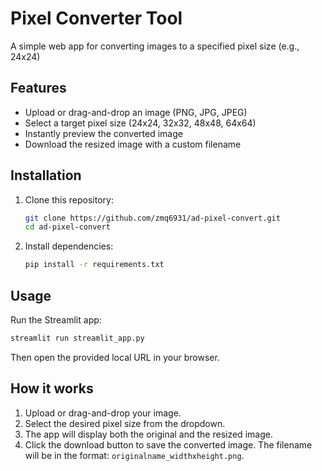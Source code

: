 # Pixel Converter Tool

A simple web app for converting images to a specified pixel size (e.g., 24x24)

## Features

- Upload or drag-and-drop an image (PNG, JPG, JPEG)
- Select a target pixel size (24x24, 32x32, 48x48, 64x64)
- Instantly preview the converted image
- Download the resized image with a custom filename

## Installation

1. Clone this repository:
   ```bash
   git clone https://github.com/zmq6931/ad-pixel-convert.git
   cd ad-pixel-convert
   ```
2. Install dependencies:
   ```bash
   pip install -r requirements.txt
   ```

## Usage

Run the Streamlit app:

```bash
streamlit run streamlit_app.py
```

Then open the provided local URL in your browser.

## How it works

1. Upload or drag-and-drop your image.
2. Select the desired pixel size from the dropdown.
3. The app will display both the original and the resized image.
4. Click the download button to save the converted image. The filename will be in the format: `originalname_widthxheight.png`.
